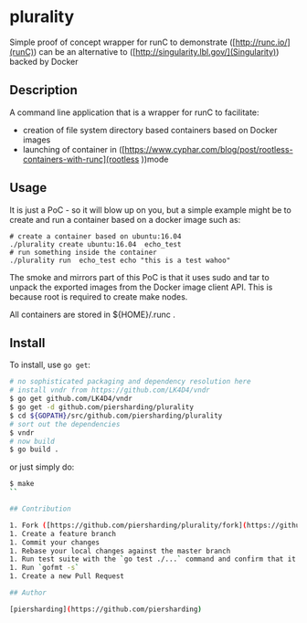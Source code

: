 # plurality

Simple proof of concept wrapper for runC to demonstrate ([http://runc.io/](runC)) can be an alternative to ([http://singularity.lbl.gov/](Singularity)) backed by Docker

## Description

A command line application that is a wrapper for runC to facilitate:
* creation of file system directory based containers based on Docker images
* launching of container in ([https://www.cyphar.com/blog/post/rootless-containers-with-runc](rootless ))mode

## Usage

It is just a PoC - so it will blow up on you, but a simple example might be to create and run a container based on a docker image such as:
```
# create a container based on ubuntu:16.04
./plurality create ubuntu:16.04  echo_test
# run something inside the container
./plurality run  echo_test echo "this is a test wahoo"
```

The smoke and mirrors part of this PoC is that it uses sudo and tar to unpack the exported images from the Docker image client API.  This is because root is required to create make nodes.

All containers are stored in ${HOME}/.runc .


## Install

To install, use `go get`:

```bash
# no sophisticated packaging and dependency resolution here
# install vndr from https://github.com/LK4D4/vndr
$ go get github.com/LK4D4/vndr
$ go get -d github.com/piersharding/plurality
$ cd ${GOPATH}/src/github.com/piersharding/plurality
# sort out the dependencies
$ vndr
# now build
$ go build .
```

or just simply do:
```bash
$ make
``

## Contribution

1. Fork ([https://github.com/piersharding/plurality/fork](https://github.com/piersharding/plurality/fork))
1. Create a feature branch
1. Commit your changes
1. Rebase your local changes against the master branch
1. Run test suite with the `go test ./...` command and confirm that it passes
1. Run `gofmt -s`
1. Create a new Pull Request

## Author

[piersharding](https://github.com/piersharding)

